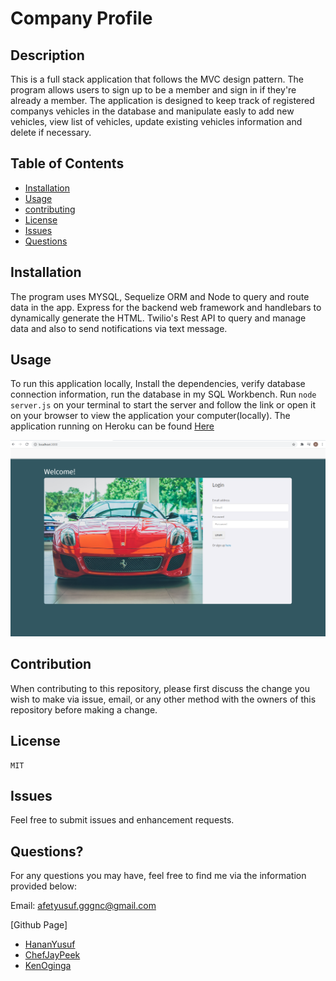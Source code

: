 # Company Profile

## Description

This is a full stack application that follows the MVC design pattern. The program allows users to sign up to be a member and sign in if they're already a member. The application is designed to keep track of registered companys vehicles in the database and manipulate easly to add new vehicles, view list of vehicles, update existing vehicles information and delete if necessary.

## Table of Contents

* [Installation](#installation)
* [Usage](#usage)
* [contributing](#credits)
* [License](#license)
* [Issues](#issues)
* [Questions](#questions)

## Installation
The program uses MYSQL, Sequelize ORM and Node to query and route data in the app. Express for the backend web framework and handlebars to dynamically generate the HTML. Twilio's Rest API to query and manage data and also to send notifications via text message.

## Usage 
To run this application locally, Install the dependencies, verify database connection information, run the database in my SQL Workbench. Run `node server.js` on your terminal to start the server and follow the link or open it on your browser to view the application your computer(locally). The application running on Heroku can be found [Here](https://arcane-basin-49331.herokuapp.com/)


![](public/img/login.png)


## Contribution

When contributing to this repository, please first discuss the change you wish to make via issue, email, or any other method with the owners of this repository before making a change.

## License
    MIT

## Issues

Feel free to submit issues and enhancement requests.

## Questions?
For any questions you may have, feel free to find me via the information provided below:

Email:
afetyusuf.gggnc@gmail.com

[Github Page]

* [HananYusuf](https://github.com/HananYusuf/)
* [ChefJayPeek](https://github.com/ChefJayPeek)
* [KenOginga](https://github.com/KenOginga)


